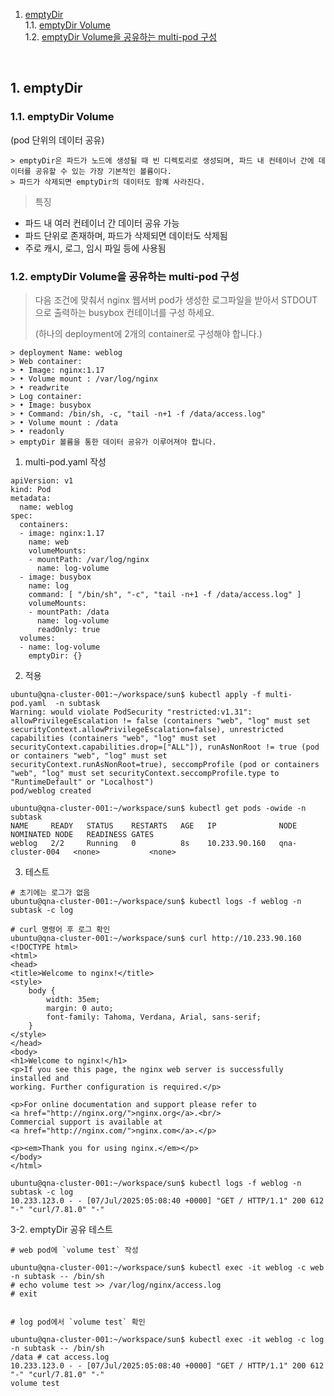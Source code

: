 1. [emptyDir](#1)<br>
  1.1. [emptyDir Volume](#1.1)<br>
  1.2. [emptyDir Volume을 공유하는 multi-pod 구성](#1.2)<br>


  <br>

## <div id='1'> 1. emptyDir

### <div id='1.1'> 1.1. emptyDir Volume

(pod 단위의 데이터 공유)
```
> emptyDir은 파드가 노드에 생성될 때 빈 디렉토리로 생성되며, 파드 내 컨테이너 간에 데이터를 공유할 수 있는 가장 기본적인 볼륨이다.
> 파드가 삭제되면 emptyDir의 데이터도 함꼐 사라진다.
```

> 특징
  - 파드 내 여러 컨테이너 간 데이터 공유 가능
  - 파드 단위로 존재하며, 파드가 삭제되면 데이터도 삭제됨
  - 주로 캐시, 로그, 임시 파일 등에 사용됨

### <div id='1.2'> 1.2. emptyDir Volume을 공유하는 multi-pod 구성

> 다음 조건에 맞춰서 nginx 웹서버 pod가 생성한 로그파일을 받아서 STDOUT으로 출력하는 busybox 컨테이너를 구성 하세요.<p>
(하나의 deployment에 2개의 container로 구성해야 합니다.)

```
> deployment Name: weblog
> Web container:
> • Image: nginx:1.17
> • Volume mount : /var/log/nginx
> • readwrite
> Log container:
> • Image: busybox
> • Command: /bin/sh, -c, "tail -n+1 -f /data/access.log"
> • Volume mount : /data
> • readonly
> emptyDir 볼륨을 통한 데이터 공유가 이루어져야 합니다.
```

1. multi-pod.yaml 작성
```
apiVersion: v1
kind: Pod
metadata:
  name: weblog
spec:
  containers:
  - image: nginx:1.17
    name: web
    volumeMounts:
    - mountPath: /var/log/nginx
      name: log-volume
  - image: busybox
    name: log
    command: [ "/bin/sh", "-c", "tail -n+1 -f /data/access.log" ]
    volumeMounts:
    - mountPath: /data
      name: log-volume
      readOnly: true
  volumes:
  - name: log-volume
    emptyDir: {}
```
2. 적용
```
ubuntu@qna-cluster-001:~/workspace/sun$ kubectl apply -f multi-pod.yaml  -n subtask
Warning: would violate PodSecurity "restricted:v1.31": allowPrivilegeEscalation != false (containers "web", "log" must set securityContext.allowPrivilegeEscalation=false), unrestricted capabilities (containers "web", "log" must set securityContext.capabilities.drop=["ALL"]), runAsNonRoot != true (pod or containers "web", "log" must set securityContext.runAsNonRoot=true), seccompProfile (pod or containers "web", "log" must set securityContext.seccompProfile.type to "RuntimeDefault" or "Localhost")
pod/weblog created

ubuntu@qna-cluster-001:~/workspace/sun$ kubectl get pods -owide -n subtask
NAME     READY   STATUS    RESTARTS   AGE   IP              NODE              NOMINATED NODE   READINESS GATES
weblog   2/2     Running   0          8s    10.233.90.160   qna-cluster-004   <none>           <none>

```

3. 테스트
```
# 초기에는 로그가 없음
ubuntu@qna-cluster-001:~/workspace/sun$ kubectl logs -f weblog -n subtask -c log

# curl 명령어 후 로그 확인
ubuntu@qna-cluster-001:~/workspace/sun$ curl http://10.233.90.160
<!DOCTYPE html>
<html>
<head>
<title>Welcome to nginx!</title>
<style>
    body {
        width: 35em;
        margin: 0 auto;
        font-family: Tahoma, Verdana, Arial, sans-serif;
    }
</style>
</head>
<body>
<h1>Welcome to nginx!</h1>
<p>If you see this page, the nginx web server is successfully installed and
working. Further configuration is required.</p>

<p>For online documentation and support please refer to
<a href="http://nginx.org/">nginx.org</a>.<br/>
Commercial support is available at
<a href="http://nginx.com/">nginx.com</a>.</p>

<p><em>Thank you for using nginx.</em></p>
</body>
</html>

ubuntu@qna-cluster-001:~/workspace/sun$ kubectl logs -f weblog -n subtask -c log
10.233.123.0 - - [07/Jul/2025:05:08:40 +0000] "GET / HTTP/1.1" 200 612 "-" "curl/7.81.0" "-"

```
3-2. emptyDir 공유 테스트

```
# web pod에 `volume test` 작성

ubuntu@qna-cluster-001:~/workspace/sun$ kubectl exec -it weblog -c web -n subtask -- /bin/sh
# echo volume test >> /var/log/nginx/access.log
# exit


# log pod에서 `volume test` 확인
 
ubuntu@qna-cluster-001:~/workspace/sun$ kubectl exec -it weblog -c log -n subtask -- /bin/sh
/data # cat access.log
10.233.123.0 - - [07/Jul/2025:05:08:40 +0000] "GET / HTTP/1.1" 200 612 "-" "curl/7.81.0" "-"
volume test

```






